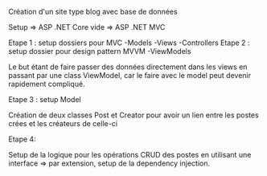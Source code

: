 ﻿Création d'un site type blog avec base de données

Setup => ASP .NET Core vide => ASP .NET MVC

Etape 1 : setup dossiers pour MVC 
	-Models
	-Views
	-Controllers
Etape 2 : setup dossier pour design pattern MVVM
	-ViewModels

Le but étant de faire passer des données directement dans les views en passant par une class ViewModel,
car le faire avec le model peut devenir rapidement compliqué.

Etape 3 : setup Model

Création de deux classes Post et Creator pour avoir un lien entre les postes crées et les créateurs de celle-ci

Etape 4:

Setup de la logique pour les opérations CRUD des postes en utilisant une interface => par extension, setup de la dependency injection. 